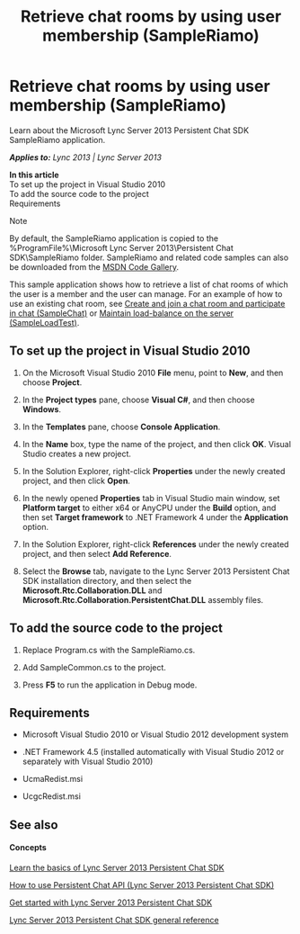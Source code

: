 ﻿---
title: Retrieve chat rooms by using user membership (SampleRiamo)
TOCTitle: Retrieve chat rooms by using user membership (SampleRiamo)
ms:assetid: e89be182-e681-4205-8229-802c72fc50d5
ms:mtpsurl: https://msdn.microsoft.com/en-us/library/Dn465908(v=office.15)
ms:contentKeyID: 57101414
ms.date: 07/24/2014
mtps_version: v=office.15
---

# Retrieve chat rooms by using user membership (SampleRiamo)

Learn about the Microsoft Lync Server 2013 Persistent Chat SDK SampleRiamo application.


_**Applies to:** Lync 2013 | Lync Server 2013_

**In this article**  
To set up the project in Visual Studio 2010  
To add the source code to the project  
Requirements  


> [!NOTE]
> <P>By default, the SampleRiamo application is copied to the %ProgramFile%\Microsoft Lync Server 2013\Persistent Chat SDK\SampleRiamo folder. SampleRiamo and related code samples can also be downloaded from the <A href="http://code.msdn.microsoft.com/lync-server-2013-1a96c974">MSDN Code Gallery</A>.</P>



This sample application shows how to retrieve a list of chat rooms of which the user is a member and the user can manage. For an example of how to use an existing chat room, see [Create and join a chat room and participate in chat (SampleChat)](create-and-join-a-chat-room-and-participate-in-chat-samplechat.md) or [Maintain load-balance on the server (SampleLoadTest)](maintain-load-balance-on-the-server-sampleloadtest.md).

## To set up the project in Visual Studio 2010

1.  On the Microsoft Visual Studio 2010 **File** menu, point to **New**, and then choose **Project**.

2.  In the **Project types** pane, choose **Visual C\#**, and then choose **Windows**.

3.  In the **Templates** pane, choose **Console Application**.

4.  In the **Name** box, type the name of the project, and then click **OK**. Visual Studio creates a new project.

5.  In the Solution Explorer, right-click **Properties** under the newly created project, and then click **Open**.

6.  In the newly opened **Properties** tab in Visual Studio main window, set **Platform target** to either x64 or AnyCPU under the **Build** option, and then set **Target framework** to .NET Framework 4 under the **Application** option.

7.  In the Solution Explorer, right-click **References** under the newly created project, and then select **Add Reference**.

8.  Select the **Browse** tab, navigate to the Lync Server 2013 Persistent Chat SDK installation directory, and then select the **Microsoft.Rtc.Collaboration.DLL** and **Microsoft.Rtc.Collaboration.PersistentChat.DLL** assembly files.

## To add the source code to the project

1.  Replace Program.cs with the SampleRiamo.cs.

2.  Add SampleCommon.cs to the project.

3.  Press **F5** to run the application in Debug mode.

## Requirements

  - Microsoft Visual Studio 2010 or Visual Studio 2012 development system

  - .NET Framework 4.5 (installed automatically with Visual Studio 2012 or separately with Visual Studio 2010)

  - UcmaRedist.msi

  - UcgcRedist.msi

## See also

#### Concepts

[Learn the basics of Lync Server 2013 Persistent Chat SDK](learn-the-basics-of-lync-server-2013-persistent-chat-sdk.md)

[How to use Persistent Chat API (Lync Server 2013 Persistent Chat SDK)](how-to-use-persistent-chat-api-lync-server-2013-persistent-chat-sdk.md)

[Get started with Lync Server 2013 Persistent Chat SDK](get-started-with-lync-server-2013-persistent-chat-sdk.md)

[Lync Server 2013 Persistent Chat SDK general reference](lync-server-2013-persistent-chat-sdk-general-reference.md)

